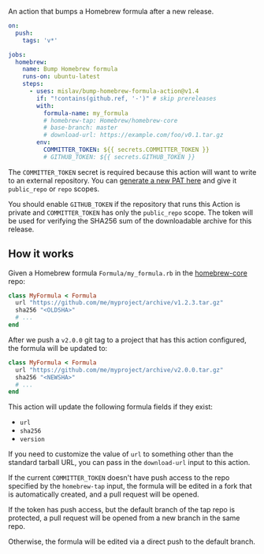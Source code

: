 An action that bumps a Homebrew formula after a new release.

```yml
on:
  push:
    tags: 'v*'

jobs:
  homebrew:
    name: Bump Homebrew formula
    runs-on: ubuntu-latest
    steps:
      - uses: mislav/bump-homebrew-formula-action@v1.4
        if: "!contains(github.ref, '-')" # skip prereleases
        with:
          formula-name: my_formula
          # homebrew-tap: Homebrew/homebrew-core
          # base-branch: master
          # download-url: https://example.com/foo/v0.1.tar.gz
        env:
          COMMITTER_TOKEN: ${{ secrets.COMMITTER_TOKEN }}
          # GITHUB_TOKEN: ${{ secrets.GITHUB_TOKEN }}
```

The `COMMITTER_TOKEN` secret is required because this action will want to write
to an external repository. You can [generate a new PAT
here](https://github.com/settings/tokens) and give it `public_repo` or `repo`
scopes.

You should enable `GITHUB_TOKEN` if the repository that runs this Action is
private and `COMMITTER_TOKEN` has only the `public_repo` scope. The token will
be used for verifying the SHA256 sum of the downloadable archive for this
release.

## How it works

Given a Homebrew formula `Formula/my_formula.rb` in the
[homebrew-core](https://github.com/Homebrew/homebrew-core) repo:

```rb
class MyFormula < Formula
  url "https://github.com/me/myproject/archive/v1.2.3.tar.gz"
  sha256 "<OLDSHA>"
  # ...
end
```

After we push a `v2.0.0` git tag to a project that has this action configured,
the formula will be updated to:

```rb
class MyFormula < Formula
  url "https://github.com/me/myproject/archive/v2.0.0.tar.gz"
  sha256 "<NEWSHA>"
  # ...
end
```

This action will update the following formula fields if they exist:
- `url`
- `sha256`
- `version`

If you need to customize the value of `url` to something other than the standard
tarball URL, you can pass in the `download-url` input to this action.

If the current `COMMITTER_TOKEN` doesn't have push access to the repo specified
by the `homebrew-tap` input, the formula will be edited in a fork that is
automatically created, and a pull request will be opened.

If the token has push access, but the default branch of the tap repo is
protected, a pull request will be opened from a new branch in the same repo.

Otherwise, the formula will be edited via a direct push to the default branch.